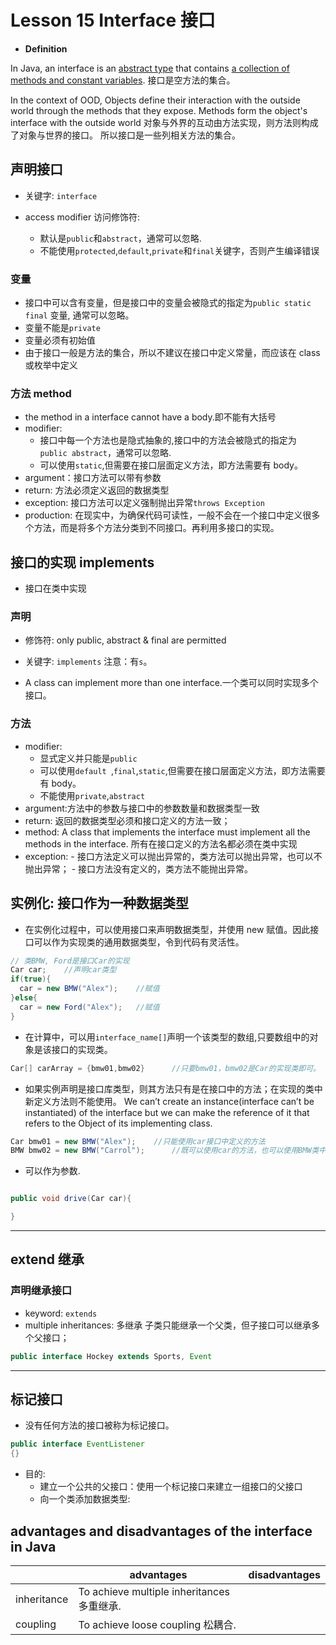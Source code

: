 # Lesson 15 Interface 接口

- **Definition**

In Java, an interface is an <u>abstract type</u> that contains <u>a collection of methods and constant variables</u>.
接口是空方法的集合。

In the context of OOD, Objects define their interaction with the outside world through the methods that they expose. Methods form the object's interface with the outside world
对象与外界的互动由方法实现，则方法则构成了对象与世界的接口。
所以接口是一些列相关方法的集合。

## 声明接口

- 关键字: `interface`

- access modifier 访问修饰符:
  - 默认是`public`和`abstract`，通常可以忽略.
  - 不能使用`protected`,`default`,`private`和`final`关键字，否则产生编译错误

### 变量

- 接口中可以含有变量，但是接口中的变量会被隐式的指定为`public static final` 变量, 通常可以忽略。
- 变量不能是`private`
- 变量必须有初始值
- 由于接口一般是方法的集合，所以不建议在接口中定义常量，而应该在 class 或枚举中定义

### 方法 method

- the method in a interface cannot have a body.即不能有大括号
- modifier:
  - 接口中每一个方法也是隐式抽象的,接口中的方法会被隐式的指定为 `public abstract`，通常可以忽略.
  - 可以使用`static`,但需要在接口层面定义方法，即方法需要有 body。
- argument：接口方法可以带有参数
- return: 方法必须定义返回的数据类型
- exception: 接口方法可以定义强制抛出异常`throws Exception`
- production: 在现实中，为确保代码可读性，一般不会在一个接口中定义很多个方法，而是将多个方法分类到不同接口。再利用多接口的实现。

## 接口的实现 implements

- 接口在类中实现

### 声明

- 修饰符: only public, abstract & final are permitted

- 关键字: `implements`
 注意：有`s`。
- A class can implement more than one interface.一个类可以同时实现多个接口。

### 方法

- modifier:
  - 显式定义并只能是`public`
  - 可以使用`default `,`final`,`static`,但需要在接口层面定义方法，即方法需要有 body。
  - 不能使用`private`,`abstract`
- argument:方法中的参数与接口中的参数数量和数据类型一致
- return: 返回的数据类型必须和接口定义的方法一致；
- method: A class that implements the interface must implement all the methods in the interface.
  所有在接口定义的方法名都必须在类中实现
- exception: - 接口方法定义可以抛出异常的，类方法可以抛出异常，也可以不抛出异常； - 接口方法没有定义的，类方法不能抛出异常。

## 实例化: 接口作为一种数据类型

- 在实例化过程中，可以使用接口来声明数据类型，并使用 new 赋值。因此接口可以作为实现类的通用数据类型，令到代码有灵活性。

```java
// 类BMW, Ford是接口Car的实现
Car car;    //声明car类型
if(true){
  car = new BMW("Alex");    //赋值
}else{
  car = new Ford("Alex");   //赋值
}

```

- 在计算中，可以用`interface_name[]`声明一个该类型的数组,只要数组中的对象是该接口的实现类。

```java
Car[] carArray = {bmw01,bmw02}      //只要bmw01，bmw02是Car的实现类即可。
```

- 如果实例声明是接口库类型，则其方法只有是在接口中的方法；在实现的类中新定义方法则不能使用。
  We can’t create an instance(interface can’t be instantiated) of the interface but we can make the reference of it that refers to the Object of its implementing class.

```java
Car bmw01 = new BMW("Alex");    //只能使用car接口中定义的方法
BMW bmw02 = new BMW("Carrol");      //既可以使用car的方法，也可以使用BMW类中自定义的方法。
```

- 可以作为参数.

```java

public void drive(Car car){

}

```

---

## extend 继承

### 声明继承接口

- keyword: `extends`
- multiple inheritances: 多继承
子类只能继承一个父类，但子接口可以继承多个父接口；
```java
public interface Hockey extends Sports, Event
```

***

## 标记接口

- 没有任何方法的接口被称为标记接口。

```java
public interface EventListener
{}
```

- 目的:
  - 建立一个公共的父接口：使用一个标记接口来建立一组接口的父接口
  - 向一个类添加数据类型:  


## advantages and disadvantages of the interface in Java

|             | advantages                                 | disadvantages |
| ----------- | ------------------------------------------ | ------------- |
| inheritance | To achieve multiple inheritances 多重继承. |               |
| coupling    | To achieve loose coupling 松耦合.          |               |
